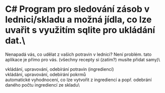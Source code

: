 # C# Program pro sledování zásob v lednici/skladu a možná jídla, co lze uvařit s využitím sqlite pro ukládání dat.\

Nenapadá vás, co udělat z vašich potravin v lednici? Není problém. tato aplikace je přímo pro vás. (všechny recepty si (zatím?) musíte přidat samy)\

vkládání, upravování, odebírání potravin (ingrediencí)\
vkládání, upravování, odebírání pokrmů \
automatické vyhodnocení, co lze vytvořit z ingrediencí a popř. odebrání daného počtu ingrediencí ze skladu\
